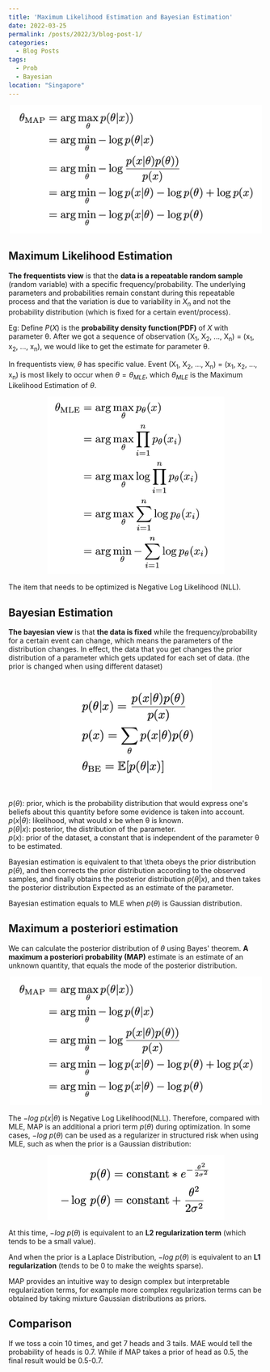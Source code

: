 ```yaml
---
title: 'Maximum Likelihood Estimation and Bayesian Estimation'
date: 2022-03-25
permalink: /posts/2022/3/blog-post-1/
categories:
  - Blog Posts
tags:
  - Prob
  - Bayesian
location: "Singapore"
---
```

<div align = 'center'>
<img src='/images/Bayesian_Formular3.png' width = "500" >
</div>

## Maximum Likelihood Estimation

**The frequentists view** is that the **data is a repeatable random sample** (random variable) with a specific frequency/probability. The underlying parameters and probabilities remain constant during this repeatable process and that the variation is due to variability in $X_{n}$ and not the probability distribution (which is fixed for a certain event/process).

Eg:
Define $P(X)$ is the **probability density function(PDF)** of $X$ with parameter θ. After we got a sequence of observation (X<sub>1</sub>, X<sub>2</sub>, ..., X<sub>n</sub>) = (x<sub>1</sub>, x<sub>2</sub>, ..., x<sub>n</sub>), we would like to get the estimate for parameter θ.

In frequentists view, $\theta$ has specific value. Event (X<sub>1</sub>, X<sub>2</sub>, ..., X<sub>n</sub>) = (x<sub>1</sub>, x<sub>2</sub>, ..., x<sub>n</sub>) is most likely to occur when $\theta = \theta_{MLE}$, which $\theta_{MLE}$ is the Maximum Likelihood Estimation of $\theta$.

<div align = 'center'>
<img src='/images/Bayeisan_Fomular.png' width = "350" >
</div>

The item that needs to be optimized is Negative Log Likelihood (NLL). 

## Bayesian Estimation


**The bayesian view** is that **the data is fixed** while the frequency/probability for a certain event can change, which means the parameters of the distribution changes. In effect, the data that you get changes the prior distribution of a parameter which gets updated for each set of data. (the prior is changed when using different dataset)


<div align = 'center'>
<img src='/images/Bayesian_Formular2.png' width = "300" >
</div>

$p(\theta)$: prior, which is the probability distribution that would express one's beliefs about this quantity before some evidence is taken into account.   
$p(x \vert\theta)$: likelihood, what would x be when θ is known.  
$p(\theta|x)$: posterior, the distribution of the parameter.  
$p(x)$: prior of the dataset, a constant that is independent of the parameter θ to be estimated.  

Bayesian estimation is equivalent to that \theta obeys the prior distribution $p(\theta)$, and then corrects the prior distribution according to the observed samples, and finally obtains the posterior distribution $p(\theta\vert x)$, and then takes the posterior distribution Expected as an estimate of the parameter.

Bayesian estimation equals to MLE when $p(\theta)$ is Gaussian distribution.


## Maximum a posteriori estimation  

We can calculate the posterior distribution of $\theta$ using Bayes' theorem.
**A maximum a posteriori probability (MAP)** estimate is an estimate of an unknown quantity, that equals the mode of the posterior distribution. 

<div align = 'center'>
<img src='/images/Bayesian_Formular3.png' width = "500" >
</div>

The $-log\ p(x \vert\theta)$ is Negative Log Likelihood(NLL). Therefore, compared with MLE, MAP is an additional a priori term $p(\theta)$ during optimization. In some cases, $-log\ p(\theta)$ can be used as a regularizer in structured risk when using MLE, such as when the prior is a Gaussian distribution:

<div align = 'center'>
<img src='/images/Bayesian_Formular4.png' width = "350" >
</div>

At this time, $-log\ p(\theta)$ is equivalent to an **L2 regularization term** (which tends to be a small value).

And when the prior is a Laplace Distribution, $-log\ p(\theta)$ is equivalent to an **L1 regularization** (tends to be 0 to make the weights sparse).

MAP provides an intuitive way to design complex but interpretable regularization terms, for example more complex regularization terms can be obtained by taking mixture Gaussian distributions as priors.

## Comparison

<!--$Posterior = Likelihood * prior$  
$MAP = \frac{MLE * Prior}{Constant}$ 
-->
If we toss a coin 10 times, and get 7 heads and 3 tails. MAE would tell the probability of heads is 0.7. While if MAP takes a prior of head as 0.5, the final result would be 0.5-0.7.